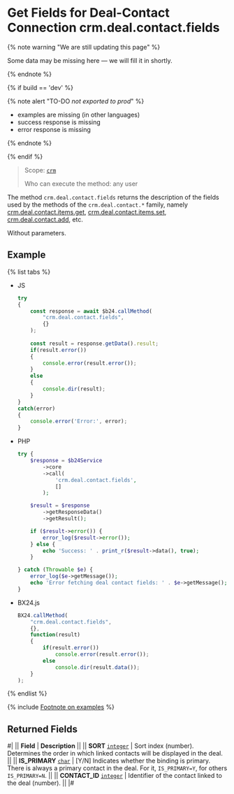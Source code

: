 # Get Fields for Deal-Contact Connection crm.deal.contact.fields

{% note warning "We are still updating this page" %}

Some data may be missing here — we will fill it in shortly.

{% endnote %}

{% if build == 'dev' %}

{% note alert "TO-DO _not exported to prod_" %}

- examples are missing (in other languages)
- success response is missing
- error response is missing

{% endnote %}

{% endif %}

> Scope: [`crm`](../../../scopes/permissions.md)
>
> Who can execute the method: any user

The method `crm.deal.contact.fields` returns the description of the fields used by the methods of the `crm.deal.contact.*` family, namely [crm.deal.contact.items.get](./crm-deal-contact-items-get.md), [crm.deal.contact.items.set](./crm-deal-contact-items-set.md), [crm.deal.contact.add](./crm-deal-contact-add.md), etc.

Without parameters.

## Example

{% list tabs %}

- JS

    ```js
    try
    {
    	const response = await $b24.callMethod(
    		"crm.deal.contact.fields",
    		{}
    	);
    	
    	const result = response.getData().result;
    	if(result.error())
    	{
    		console.error(result.error());
    	}
    	else
    	{
    		console.dir(result);
    	}
    }
    catch(error)
    {
    	console.error('Error:', error);
    }
    ```

- PHP

    ```php
    try {
        $response = $b24Service
            ->core
            ->call(
                'crm.deal.contact.fields',
                []
            );
    
        $result = $response
            ->getResponseData()
            ->getResult();
    
        if ($result->error()) {
            error_log($result->error());
        } else {
            echo 'Success: ' . print_r($result->data(), true);
        }
    
    } catch (Throwable $e) {
        error_log($e->getMessage());
        echo 'Error fetching deal contact fields: ' . $e->getMessage();
    }
    ```

- BX24.js

    ```js
    BX24.callMethod(
        "crm.deal.contact.fields",
        {},
        function(result)
        {
            if(result.error())
                console.error(result.error());
            else
                console.dir(result.data());
        }
    );
    ```

{% endlist %}

{% include [Footnote on examples](../../../../_includes/examples.md) %}

## Returned Fields

#|
|| **Field** | **Description** ||
|| **SORT**
[`integer`](../../../data-types.md) | Sort index (number). Determines the order in which linked contacts will be displayed in the deal. ||
|| **IS_PRIMARY**
[`char`](../../../data-types.md) | [Y/N] Indicates whether the binding is primary. There is always a primary contact in the deal. For it, `IS_PRIMARY=Y`, for others `IS_PRIMARY=N`. ||
|| **CONTACT_ID**
[`integer`](../../../data-types.md) | Identifier of the contact linked to the deal (number). ||
|#
